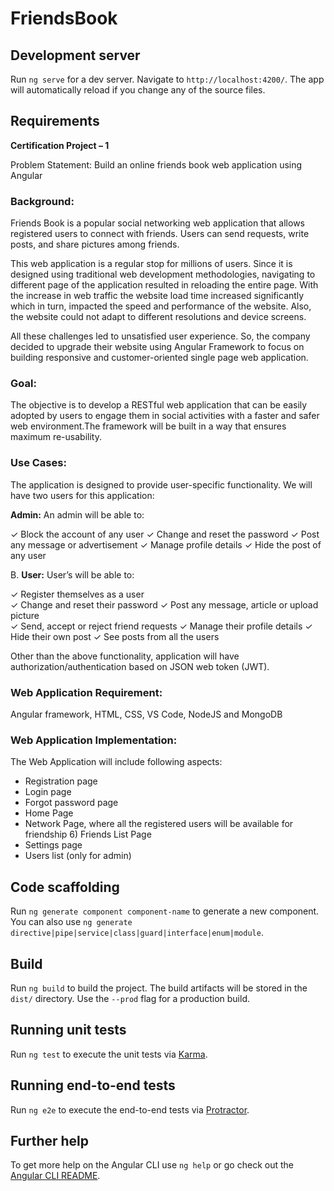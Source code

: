 # FriendsBook




## Development server

Run `ng serve` for a dev server. Navigate to `http://localhost:4200/`. The app will automatically reload if you change any of the source files.

## Requirements

**Certification Project – 1** 
 
Problem Statement: Build an online friends book web application using Angular   
 
### Background:  

Friends Book is a popular social networking web application that allows registered users to connect with friends. Users can send requests, write posts, and share pictures among friends.  

This web application is a regular stop for millions of users. Since it is designed using traditional web development methodologies, navigating to different page of the   application resulted in reloading the entire page. With the increase in web traffic the website load time increased significantly which in turn, impacted the speed and performance of the website. Also, the website could not adapt to different resolutions and device screens. 

All these challenges led to unsatisfied user experience. So, the company decided to upgrade their website using Angular Framework to focus on building responsive and customer-oriented single page web application.  
 
 
### Goal:

The objective is to develop a RESTful web application that can be easily adopted by users to engage them in social activities with a faster and safer web environment.The framework will be built in a way that ensures maximum re-usability.  
 
 
### Use Cases:

The application is designed to provide user-specific functionality. We will have two users for this application: 
  
**Admin:** An admin will be able to: 
 
✓	Block the account of any user 
✓	Change and reset the password 
✓	Post any message or advertisement 
✓	Manage profile details 
✓	Hide the post of any user 
 
B.	**User:** User’s will be able to: 
 
✓	Register themselves as a user  
✓	Change and reset their password 
✓	Post any message, article or upload picture  
✓	Send, accept or reject friend requests 
✓	Manage their profile details 
✓	Hide their own post 
✓	See posts from all the users 
 
Other than the above functionality, application will have authorization/authentication based on JSON web token (JWT).  
 
 
### Web Application Requirement:

Angular framework, HTML, CSS, VS Code, NodeJS and MongoDB 


### Web Application Implementation:

The Web Application will include following aspects:  
-	Registration page 
-	Login page 
-	Forgot password page 
-	Home Page 
-	Network Page, where all the registered users will be available for friendship 6) Friends List Page 
-	Settings page 
-	Users list (only for admin) 
 

## Code scaffolding

Run `ng generate component component-name` to generate a new component. You can also use `ng generate directive|pipe|service|class|guard|interface|enum|module`.

## Build

Run `ng build` to build the project. The build artifacts will be stored in the `dist/` directory. Use the `--prod` flag for a production build.

## Running unit tests

Run `ng test` to execute the unit tests via [Karma](https://karma-runner.github.io).

## Running end-to-end tests

Run `ng e2e` to execute the end-to-end tests via [Protractor](http://www.protractortest.org/).

## Further help

To get more help on the Angular CLI use `ng help` or go check out the [Angular CLI README](https://github.com/angular/angular-cli/blob/master/README.md).

